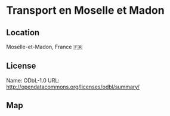 # Transport en Moselle et Madon
    
## Location

Moselle-et-Madon, France 🇫🇷

## License

Name: ODbL-1.0
URL: http://opendatacommons.org/licenses/odbl/summary/

## Map

<WorldMap topic="public-transport/rtfs-rt/Transport_en_Moselle_et_Madon/vehicle_positions/#" />
